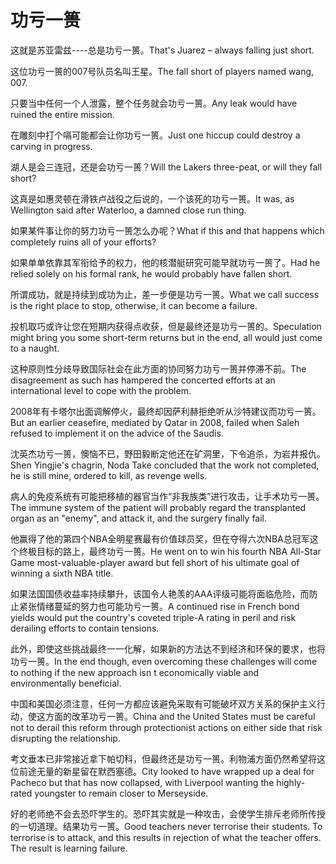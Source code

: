 # 功亏一篑

<p><span class="chinese">这就是苏亚雷兹----总是功亏一篑。</span><span class="english">That's Juarez – always falling just short.</span></p>

<p><span class="chinese">这位功亏一篑的007号队员名叫王星。</span><span class="english">The fall short of players named wang, 007.</span></p>

<p><span class="chinese">只要当中任何一个人泄露，整个任务就会功亏一篑。</span><span class="english">Any leak would have ruined the entire mission.</span></p>

<p><span class="chinese">在雕刻中打个嗝可能都会让你功亏一篑。</span><span class="english">Just one hiccup could destroy a carving in progress.</span></p>

<p><span class="chinese">湖人是会三连冠，还是会功亏一篑？</span><span class="english">Will the Lakers three-peat, or will they fall short?</span></p>

<p><span class="chinese">这真是如惠灵顿在滑铁卢战役之后说的，一个该死的功亏一篑。</span><span class="english">It was, as Wellington said after Waterloo, a damned close run thing.</span></p>

<p><span class="chinese">如果某件事让你的努力功亏一篑怎么办呢？</span><span class="english">What if this and that happens which completely ruins all of your efforts?</span></p>

<p><span class="chinese">如果单单依靠其军衔给予的权力，他的核潜艇研究可能早就功亏一篑了。</span><span class="english">Had he relied solely on his formal rank, he would probably have fallen short.</span></p>

<p><span class="chinese">所谓成功，就是持续到成功为止，差一步便是功亏一篑。</span><span class="english">What we call success is the right place to stop, otherwise, it can become a failure.</span></p>

<p><span class="chinese">投机取巧或许让您在短期内获得点收获，但是最终还是功亏一篑的。</span><span class="english">Speculation might bring you some short-term returns but in the end, all would just come to a naught.</span></p>

<p><span class="chinese">这种原则性分歧导致国际社会在此方面的协同努力功亏一篑并停滞不前。</span><span class="english">The disagreement as such has hampered the concerted efforts at an international level to cope with the problem.</span></p>

<p><span class="chinese">2008年有卡塔尔出面调解停火，最终却因萨利赫拒绝听从沙特建议而功亏一篑。</span><span class="english">But an earlier ceasefire, mediated by Qatar in 2008, failed when Saleh refused to implement it on the advice of the Saudis.</span></p>

<p><span class="chinese">沈英杰功亏一篑，懊恼不已，野田毅断定他还在矿洞里，下令追杀，为岩井报仇。</span><span class="english">Shen Yingjie's chagrin, Noda Take concluded that the work not completed, he is still mine, ordered to kill, as revenge wells.</span></p>

<p><span class="chinese">病人的免疫系统有可能把移植的器官当作“非我族类”进行攻击，让手术功亏一篑。</span><span class="english">The immune system of the patient will probably regard the transplanted organ as an "enemy", and attack it, and the surgery finally fail.</span></p>

<p><span class="chinese">他赢得了他的第四个NBA全明星赛最有价值球员奖，但在夺得六次NBA总冠军这个终极目标的路上，最终功亏一篑。</span><span class="english">He went on to win his fourth NBA All-Star Game most-valuable-player award but fell short of his ultimate goal of winning a sixth NBA title.</span></p>

<p><span class="chinese">如果法国国债收益率持续攀升，该国令人艳羡的AAA评级可能将面临危险，而防止紧张情绪蔓延的努力也可能功亏一篑。</span><span class="english">A continued rise in French bond yields would put the country's coveted triple-A rating in peril and risk derailing efforts to contain tensions.</span></p>

<p><span class="chinese">此外，即使这些挑战最终一一化解，如果新的方法达不到经济和环保的要求，也将功亏一篑。</span><span class="english">In the end though, even overcoming these challenges will come to nothing if the new approach isn t economically viable and environmentally beneficial.</span></p>

<p><span class="chinese">中国和美国必须注意，任何一方都应该避免采取有可能破坏双方关系的保护主义行动，使这方面的改革功亏一篑。</span><span class="english">China and the United States must be careful not to derail this reform through protectionist actions on either side that risk disrupting the relationship.</span></p>

<p><span class="chinese">考文垂本已非常接近拿下帕切科，但最终还是功亏一篑。利物浦方面仍然希望将这位前途无量的新星留在默西塞德。</span><span class="english">City looked to have wrapped up a deal for Pacheco but that has now collapsed, with Liverpool wanting the highly-rated youngster to remain closer to Merseyside.</span></p>

<p><span class="chinese">好的老师绝不会去恐吓学生的。恐吓其实就是一种攻击，会使学生排斥老师所传授的一切道理。结果功亏一篑。</span><span class="english">Good teachers never terrorise their students. To terrorise is to attack, and this results in rejection of what the teacher offers. The result is learning failure.</span></p>

